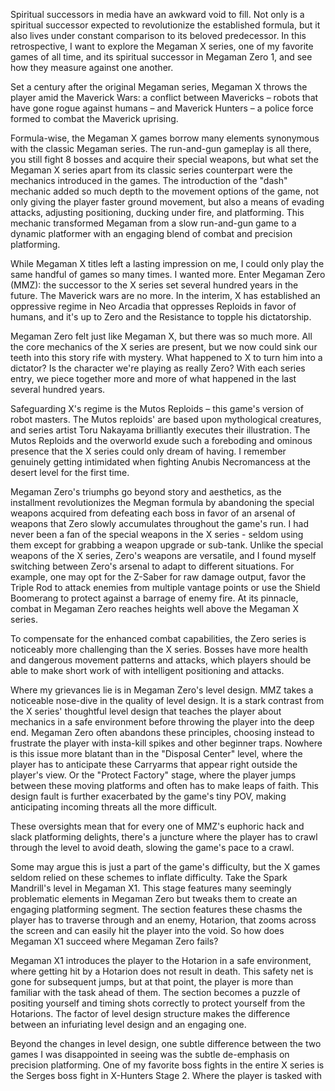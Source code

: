 Spiritual successors in media have an awkward void to fill. Not only is a spiritual successor expected to revolutionize the established formula, but it also lives under constant comparison to its beloved predecessor. In this retrospective, I want to explore the Megaman X series, one of my favorite games of all time, and its spiritual successor in Megaman Zero 1, and see how they measure against one another.

Set a century after the original Megaman series, Megaman X throws the player amid the Maverick Wars: a conflict between Mavericks – robots that have gone rogue against humans – and Maverick Hunters – a police force formed to combat the Maverick uprising. 

Formula-wise, the Megaman X games borrow many elements synonymous with the classic Megaman series. The run-and-gun gameplay is all there, you still fight 8 bosses and acquire their special weapons, but what set the Megaman X series apart from its classic series counterpart were the mechanics introduced in the games. The introduction of the "dash" mechanic added so much depth to the movement options of the game, not only giving the player faster ground movement, but also a means of evading attacks, adjusting positioning, ducking under fire, and platforming. This mechanic transformed Megaman from a slow run-and-gun game to a dynamic platformer with an engaging blend of combat and precision platforming.

While Megaman X titles left a lasting impression on me, I could only play the same handful of games so many times. I wanted more. Enter Megaman Zero (MMZ): the successor to the X series set several hundred years in the future. The Maverick wars are no more. In the interim, X has established an oppressive regime in Neo Arcadia that oppresses Reploids in favor of humans, and it's up to Zero and the Resistance to topple his dictatorship.

Megaman Zero felt just like Megaman X, but there was so much more. All the core mechanics of the X series are present, but we now could sink our teeth into this story rife with mystery. What happened to X to turn him into a dictator? Is the character we're playing as really Zero? With each series entry, we piece together more and more of what happened in the last several hundred years.

Safeguarding X's regime is the Mutos Reploids – this game's version of robot masters. The Mutos reploids' are based upon mythological creatures, and series artist Toru Nakayama brilliantly executes their illustration. The Mutos Reploids and the overworld exude such a foreboding and ominous presence that the X series could only dream of having. I remember genuinely getting intimidated when fighting Anubis Necromancess at the desert level for the first time.

Megaman Zero's triumphs go beyond story and aesthetics, as the installment revolutionizes the Megman formula by abandoning the special weapons acquired from defeating each boss in favor of an arsenal of weapons that Zero slowly accumulates throughout the game's run. I had never been a fan of the special weapons in the X series - seldom using them except for grabbing a weapon upgrade or sub-tank. Unlike the special weapons of the X series, Zero's weapons are versatile, and I found myself switching between Zero's arsenal to adapt to different situations. For example, one may opt for the Z-Saber for raw damage output, favor the Triple Rod to attack enemies from multiple vantage points or use the Shield Boomerang to protect against a barrage of enemy fire. At its pinnacle, combat in Megaman Zero reaches heights well above the Megaman X series.

To compensate for the enhanced combat capabilities, the Zero series is noticeably more challenging than the X series. Bosses have more health and dangerous movement patterns and attacks, which players should be able to make short work of with intelligent positioning and attacks.

Where my grievances lie is in Megaman Zero's level design. MMZ takes a noticeable nose-dive in the quality of level design. It is a stark contrast from the X series' thoughtful level design that teaches the player about mechanics in a safe environment before throwing the player into the deep end. Megaman Zero often abandons these principles, choosing instead to frustrate the player with insta-kill spikes and other beginner traps. Nowhere is this issue more blatant than in the "Disposal Center" level, where the player has to anticipate these Carryarms that appear right outside the player's view. Or the "Protect Factory" stage, where the player jumps between these moving platforms and often has to make leaps of faith. This design fault is further exacerbated by the game's tiny POV, making anticipating incoming threats all the more difficult. 

These oversights mean that for every one of MMZ's euphoric hack and slack platforming delights, there's a juncture where the player has to crawl through the level to avoid death, slowing the game's pace to a crawl. 

Some may argue this is just a part of the game's difficulty, but the X games seldom relied on these schemes to inflate difficulty. Take the Spark Mandrill's level in Megaman X1. This stage features many seemingly problematic elements in Megaman Zero but tweaks them to create an engaging platforming segment. The section features these chasms the player has to traverse through and an enemy, Hotarion, that zooms across the screen and can easily hit the player into the void. So how does Megaman X1 succeed where Megaman Zero fails?

Megaman X1 introduces the player to the Hotarion in a safe environment, where getting hit by a Hotarion does not result in death. This safety net is gone for subsequent jumps, but at that point, the player is more than familiar with the task ahead of them. The section becomes a puzzle of positing yourself and timing shots correctly to protect yourself from the Hotarions. The factor of level design structure makes the difference between an infuriating level design and an engaging one.

Beyond the changes in level design, one subtle difference between the two games I was disappointed in seeing was the subtle de-emphasis on precision platforming. One of my favorite boss fights in the entire X series is the Serges boss fight in X-Hunters Stage 2. Where the player is tasked with 
